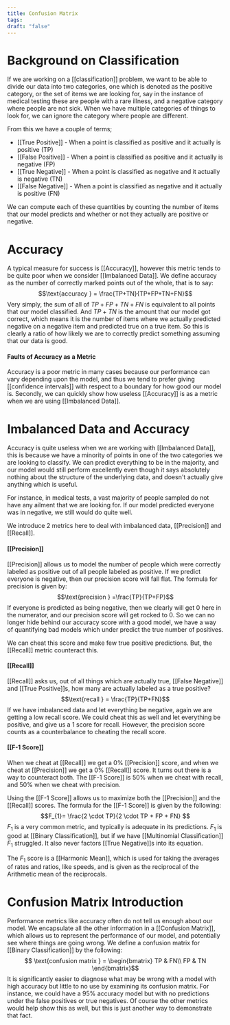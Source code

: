 ```yaml
---
title: Confusion Matrix
tags:
draft: "false"
---
```

# Background on Classification
If we are working on a [[classification]] problem, we want to be able to divide our data into two categories, one which is denoted as the positive category, or the set of items we are looking for, say in the instance of medical testing these are people with a rare illness, and a negative category where people are not sick. When we have multiple categories of things to look for, we can ignore the category where people are different. 

From this we have a couple of terms;
* [[True Positive]] - When a point is classified as positive and it actually is positive (TP)
* [[False Positive]] - When a point is classified as positive and it actually is negative (FP)
* [[True Negative]] - When a point is classified as negative and it actually is negative (TN)
* [[False Negative]] - When a point is classified as negative and it actually is positive (FN)

We can compute each of these quantities by counting the number of items that our model predicts and whether or not they actually are positive or negative. 
# Accuracy
A typical measure for success is [[Accuracy]], however this metric tends to be quite poor when we consider [[Imbalanced Data]]. We define accuracy as the number of correctly marked points out of the whole, that is to say:
$$\text{accuracy } = \frac{TP+TN}{TP+FP+TN+FN}$$
Very simply, the sum of all of $TP+FP+TN+FN$ is equivalent to all points that our model classified. And $TP+TN$ is the amount that our model got correct, which means it is the number of items where we actually predicted negative on a negative item and predicted true on a true item. So this is clearly a ratio of how likely we are to correctly predict something assuming that our data is good. 

#### Faults of Accuracy as a Metric
Accuracy is a poor metric in many cases because our performance can vary depending upon the model, and thus we tend to prefer giving [[confidence intervals]] with respect to a boundary for how good our model is. Secondly, we can quickly show how useless [[Accuracy]] is as a metric when we are using [[Imbalanced Data]]. 

# Imbalanced Data and Accuracy
Accuracy is quite useless when we are working with [[Imbalanced Data]], this is because we have a minority of points in one of the two categories we are looking to classify. We can predict everything to be in the majority, and our model would still perform excellently even though it says absolutely nothing about the structure of the underlying data, and doesn't actually give anything which is useful. 

For instance, in medical tests, a vast majority of people sampled do not have any ailment that we are looking for. If our model predicted everyone was in negative, we still would do quite well. 

We introduce 2 metrics here to deal with imbalanced data, [[Precision]] and [[Recall]]. 

#### [[Precision]]
[[Precision]] allows us to model the number of people which were correctly labeled as positive out of all people labeled as positive. If we predict everyone is negative, then our precision score will fall flat. The formula for precision is given by:
$$\text{precision } =\frac{TP}{TP+FP}$$
If everyone is predicted as being negative, then we clearly will get 0 here in the numerator, and our precision score will get rocked to 0. So we can no longer hide behind our accuracy score with a good model, we have a way of quantifying bad models which under predict the true number of positives.

We can cheat this score and make few true positive predictions. But, the [[Recall]] metric counteract this.

#### [[Recall]]
[[Recall]] asks us, out of all things which are actually true, [[False Negative]] and [[True Positive]]s, how many are actually labeled as a true positive? 
$$\text{recall } = \frac{TP}{TP+FN}$$
If we have imbalanced data and let everything be negative, again we are getting a low recall score. We could cheat this as well and let everything be positive, and give us a 1 score for recall. However, the precision score counts as a counterbalance to cheating the recall score. 
#### [[F-1 Score]]
When we cheat at [[Recall]] we get a 0% [[Precision]] score, and when we cheat at [[Precision]] we get a 0% [[Recall]] score. It turns out there is a way to counteract both. The [[F-1 Score]] is 50% when we cheat with recall, and 50% when we cheat with precision.  

Using the [[F-1 Score]] allows us to maximize both the [[Precision]] and the [[Recall]] scores. The formula for the [[F-1 Score]] is given by the following:
$$F_{1}= \frac{2 \cdot TP}{2 \cdot  TP + FP + FN} $$
$F_{1}$ is a very common metric, and typically is adequate in its predictions. $F_{1}$ is good at [[Binary Classification]], but if we have [[Multinomial Classification]] $F_{1}$ struggled. It also never factors [[True Negative]]s into its equation. 

The $F_{1}$ score is a [[Harmonic Mean]], which is used for taking the averages of rates and ratios, like speeds, and is given as the reciprocal of the Arithmetic mean of the reciprocals. 
# Confusion Matrix Introduction
Performance metrics like accuracy often do not tell us enough about our model. We encapsulate all the other information in a [[Confusion Matrix]], which allows us to represent the performance of our model, and potentially see where things are going wrong. We define a confusion matrix for [[Binary Classification]] by the following:
$$ \text{confusion matrix } = \begin{bmatrix} TP & FN\\ FP & TN \end{bmatrix}$$
It is significantly easier to diagnose what may be wrong with a model with high accuracy but little to no use by examining its confusion matrix. For instance, we could have a 95% accuracy model but with no predictions under the false positives or true negatives. Of course the other metrics would help show this as well, but this is just another way to demonstrate that fact.